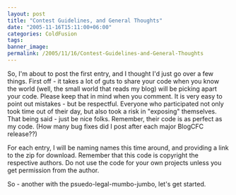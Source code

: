 ```yaml
---
layout: post
title: "Contest Guidelines, and General Thoughts"
date: "2005-11-16T15:11:00+06:00"
categories: ColdFusion 
tags: 
banner_image: 
permalink: /2005/11/16/Contest-Guidelines-and-General-Thoughts
---
```


So, I'm about to post the first entry, and I thought I'd just go over a few things. First off - it takes a lot of guts to share your code when you know the world (well, the small world that reads my blog) will be picking apart your code. Please keep that in mind when you comment. It is very easy to point out mistakes - but be respectful. Everyone who participated not only took time out of their day, but also took a risk in "exposing" themselves. That being said - just be nice folks. Remember, their code is as perfect as my code. (How many bug fixes did I post after each major BlogCFC release??)

For each entry, I will be naming names this time around, and providing a link to the zip for download. Remember that this code is copyright the respective authors. Do not use the code for your own projects unless you get permission from the author.

So - another with the psuedo-legal-mumbo-jumbo, let's get started.